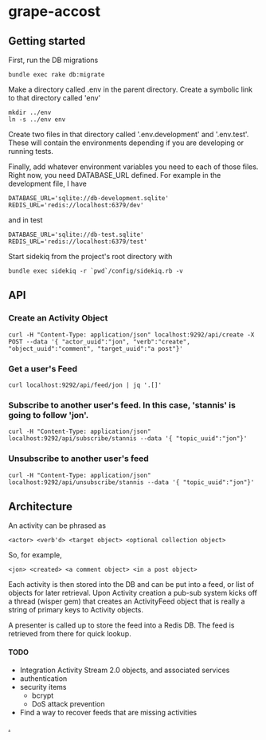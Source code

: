 # grape-accost

## Getting started

First, run the DB migrations

    bundle exec rake db:migrate

Make a directory called .env in the parent directory. 
Create a symbolic link to that directory called 'env'

    mkdir ../env
    ln -s ../env env

Create two files in that directory called '.env.development' and '.env.test'. These will contain
the environments depending if you are developing or running tests.

Finally, add whatever environment variables you need to each of those files. Right now, you
need DATABASE_URL defined. For example in the development file, I have

    DATABASE_URL='sqlite://db-development.sqlite'
    REDIS_URL='redis://localhost:6379/dev'

and in test

    DATABASE_URL='sqlite://db-test.sqlite'
    REDIS_URL='redis://localhost:6379/test'

Start sidekiq from the project's root directory with

    bundle exec sidekiq -r `pwd`/config/sidekiq.rb -v

## API 

### Create an Activity Object

    curl -H "Content-Type: application/json" localhost:9292/api/create -X POST --data '{ "actor_uuid":"jon", "verb":"create", "object_uuid":"comment", "target_uuid":"a post"}'

### Get a user's Feed

    curl localhost:9292/api/feed/jon | jq '.[]'

### Subscribe to another user's feed. In this case, 'stannis' is going to follow 'jon'.

    curl -H "Content-Type: application/json" localhost:9292/api/subscribe/stannis --data '{ "topic_uuid":"jon"}'

### Unsubscribe to another user's feed

    curl -H "Content-Type: application/json" localhost:9292/api/unsubscribe/stannis --data '{ "topic_uuid":"jon"}' 

## Architecture

An activity can be phrased as

    <actor> <verb'd> <target object> <optional collection object>

So, for example,

    <jon> <created> <a comment object> <in a post object>

Each activity is then stored into the DB and can be put into a feed, or list of objects for later retrieval. Upon 
Activity creation a pub-sub system kicks off a thread (wisper gem) that creates an ActivityFeed object that is really 
a string of primary keys to Activity objects. 

A presenter is called up to store the feed into a Redis DB. The feed is retrieved from there for quick lookup.

#### TODO
  * Integration Activity Stream 2.0 objects, and associated services
  * authentication
  * security items
    * bcrypt
    * DoS attack prevention
  * Find a way to recover feeds that are missing activities

[.](http://mjk.freeshell.org/accost-2014Jul2.gif)
